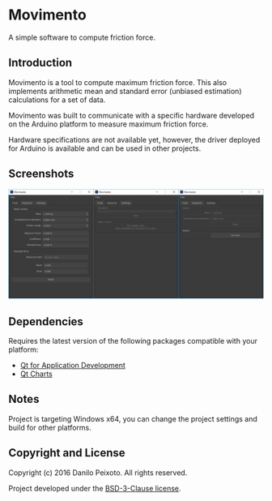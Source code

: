 # Movimento
A simple software to compute friction force.

Introduction
------------
Movimento is a tool to compute maximum friction force. This also implements arithmetic mean and standard error (unbiased estimation) calculations for a set of data.

Movimento was built to communicate with a specific hardware developed on the Arduino platform to measure maximum friction force.

Hardware specifications are not available yet, however, the driver deployed for Arduino is available and can be used in other projects.

Screenshots
----------
![Movimento](http://raw.githubusercontent.com/danilopeixoto/movimento/master/screenshots/movimento.png)

Dependencies
------------
Requires the latest version of the following packages compatible with your platform:

* [Qt for Application Development](http://www.qt.io/download)
* [Qt Charts](http://download.qt.io/official_releases/qt/5.7/5.7.0/submodules)

Notes
-----
Project is targeting Windows x64, you can change the project settings and build for other platforms.

Copyright and License
---------------------
Copyright (c) 2016 Danilo Peixoto. All rights reserved.

Project developed under the [BSD-3-Clause license](http://raw.githubusercontent.com/danilopeixoto/movimento/master/LICENSE).